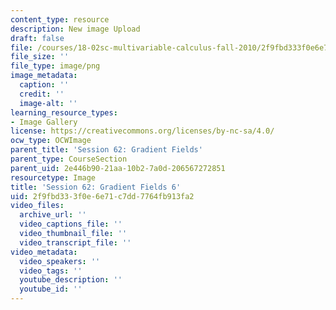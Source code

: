 ```yaml
---
content_type: resource
description: New image Upload
draft: false
file: /courses/18-02sc-multivariable-calculus-fall-2010/2f9fbd333f0e6e71c7dd7764fb913fa2_MIT18_02SC_L21Brds_6.png
file_size: ''
file_type: image/png
image_metadata:
  caption: ''
  credit: ''
  image-alt: ''
learning_resource_types:
- Image Gallery
license: https://creativecommons.org/licenses/by-nc-sa/4.0/
ocw_type: OCWImage
parent_title: 'Session 62: Gradient Fields'
parent_type: CourseSection
parent_uid: 2e446b90-21aa-10b2-7a0d-206567272851
resourcetype: Image
title: 'Session 62: Gradient Fields 6'
uid: 2f9fbd33-3f0e-6e71-c7dd-7764fb913fa2
video_files:
  archive_url: ''
  video_captions_file: ''
  video_thumbnail_file: ''
  video_transcript_file: ''
video_metadata:
  video_speakers: ''
  video_tags: ''
  youtube_description: ''
  youtube_id: ''
---
```

